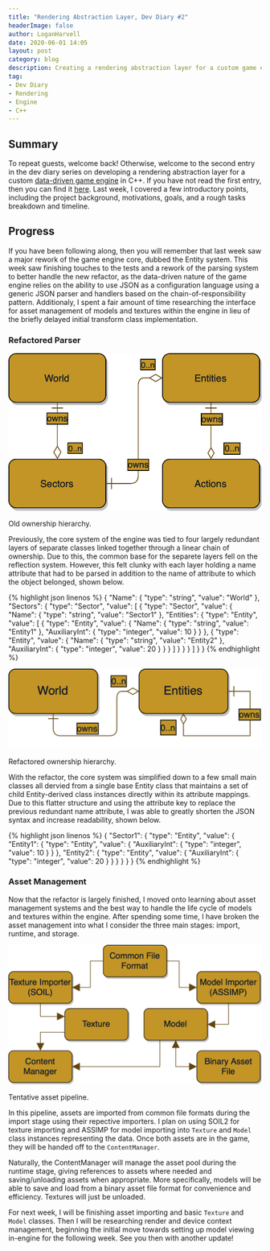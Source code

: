 ```yaml
---
title: "Rendering Abstraction Layer, Dev Diary #2"
headerImage: false
author: LoganHarvell
date: 2020-06-01 14:05
layout: post
category: blog
description: Creating a rendering abstraction layer for a custom game engine.
tag:
- Dev Diary
- Rendering
- Engine
- C++
---
```


## Summary

To repeat guests, welcome back! Otherwise, welcome to the second entry in the dev diary series on developing a rendering abstraction layer for a custom [data-driven game engine](/custom-game-engine) in C++. If you have not read the first entry, then you can find it [here](/rendering-abstraction-dev-diary-1). Last week, I covered a few introductory points, including the project background, motivations, goals, and a rough tasks breakdown and timeline.

## Progress

If you have been following along, then you will remember that last week saw a major rework of the game engine core, dubbed the Entity system. This week saw finishing touches to the tests and a rework of the parsing system to better handle the new refactor, as the data-driven nature of the game engine relies on the ability to use JSON as a configuration language using a generic JSON parser and handlers based on the chain-of-responsibility pattern. Additionaly, I spent a fair amount of time researching the interface for asset management of models and textures within the engine in lieu of the briefly delayed initial transform class implementation.

### Refactored Parser

![Old Ownership Hierarchy](/assets/images/OldEngineHierarchy.png)
<figcaption class="caption">Old ownership hierarchy.</figcaption>

Previously, the core system of the engine was tied to four largely redundant layers of separate classes linked together through a linear chain of ownership. Due to this, the common base for the separete layers fell on the reflection system. However, this felt clunky with each layer holding a name attribute that had to be parsed in addition to the name of attribute to which the object belonged, shown below.

{% highlight json linenos %}
{
  "Name": {
    "type": "string",
    "value": "World"
  },
  "Sectors": {
    "type": "Sector",
    "value": [
      {
        "type": "Sector",
        "value": {
          "Name": {
            "type": "string",
            "value": "Sector1"
          },
          "Entities": {
            "type": "Entity",
            "value": [
              {
                "type": "Entity",
                "value": {
                  "Name": {
                    "type": "string",
                    "value": "Entity1"
                  },
                  "AuxiliaryInt": {
                    "type": "integer",
                    "value": 10
                  }
                }
              },
              {
                "type": "Entity",
                "value": {
                  "Name": {
                    "type": "string",
                    "value": "Entity2"
                  },
                  "AuxiliaryInt": {
                    "type": "integer",
                    "value": 20
                  }
                }
              }
            ]
          }
        }
      }
    ]
  }
}
{% endhighlight %}

<div class="breaker"></div>

![New Ownership Hierarchy](/assets/images/NewEngineOwnershipHierarchy.png)
<figcaption class="caption">Refactored ownership hierarchy.</figcaption>

With the refactor, the core system was simplified down to a few small main classes all dervied from a single base Entity class that maintains a set of child Entity-derived class instances directly within its attribute mappings. Due to this flatter structure and using the attribute key to replace the previous redundant name attribute, I was able to greatly shorten the JSON syntax and increase readability, shown below.

{% highlight json linenos %}
{
  "Sector1": {
    "type": "Entity",
    "value": {
      "Entity1": {
        "type": "Entity",
        "value": {
          "AuxiliaryInt": {
            "type": "integer",
            "value": 10
          }
        }
      },
      "Entity2": {
        "type": "Entity",
        "value": {
          "AuxiliaryInt": {
            "type": "integer",
            "value": 20
          }
        }
      }
    }
  }
}
{% endhighlight %}

### Asset Management

Now that the refactor is largely finished, I moved onto learning about asset management systems and the best way to handle the life cycle of models and textures within the engine. After spending some time, I have broken the asset management into what I consider the three main stages: import, runtime, and storage.

![Tentative Asset Pipeline](/assets/images/AssetManagement.png)
<figcaption class="caption">Tentative asset pipeline.</figcaption>

In this pipeline, assets are imported from common file formats during the import stage using their repective importers. I plan on using SOIL2 for texture importing and ASSIMP for model importing into `Texture` and `Model` class instances representing the data. Once both assets are in the game, they will be handed off to the `ContentManager`.

Naturally, the ContentManager will manage the asset pool during the runtime stage, giving references to assets where needed and saving/unloading assets when appropriate. More specifically, models will be able to save and load from a binary asset file format for convenience and efficiency. Textures will just be unloaded.

For next week, I will be finishing asset importing and basic `Texture` and `Model` classes. Then I will be researching render and device context management, beginning the initial move towards setting up model viewing in-engine for the following week. See you then with another update!
